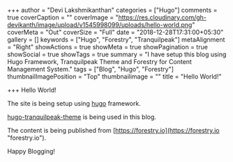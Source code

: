 +++
author = "Devi Lakshmikanthan"
categories = ["Hugo"]
comments = true
coverCaption = ""
coverImage = "https://res.cloudinary.com/gh-devikanth/image/upload/v1545998099/uploads/hello-world.png"
coverMeta = "Out"
coverSize = "Full"
date = "2018-12-28T17:31:00+05:30"
gallery = []
keywords = ["Hugo", "Forestry", "Tranquilpeak"]
metaAlignment = "Right"
showActions = true
showMeta = true
showPagination = true
showSocial = true
showTags = true
summary = "I have setup this blog using Hugo Framework, Tranquilpeak Theme and Forestry for Content Management System."
tags = ["Blog", "Hugo", "Forestry"]
thumbnailImagePosition = "Top"
thumbnailimage = ""
title = "Hello World!"

+++
Hello World!

The site is being setup using [hugo](https://gohugo.io "Hugo") framework.

[hugo-tranquilpeak-theme](https://github.com/kakawait/hugo-tranquilpeak-theme) is being used in this blog.

The content is being published from [https://forestry.io](https://forestry.io "forestry.io").

Happy Blogging!